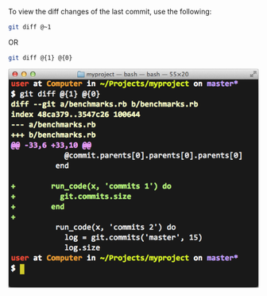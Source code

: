 To view the diff changes of the last commit, use the following:

```bash
git diff @~1
```

OR

```bash
git diff @{1} @{0}
```

<img alt="" src="/img/uploads/2013-02/git-diff-last.png" />